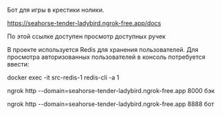 Бот для игры в крестики нолики.

https://seahorse-tender-ladybird.ngrok-free.app/docs

По этой ссылке доступен просмотр доступных ручек

В проекте используется Redis для хранения пользователей. Для просмотра авторизованных пользователей в консоль потребуется ввести:

docker exec -it src-redis-1 redis-cli -a 1



ngrok http --domain=seahorse-tender-ladybird.ngrok-free.app 8000
бэк


ngrok http --domain=seahorse-tender-ladybird.ngrok-free.app 8888
бот